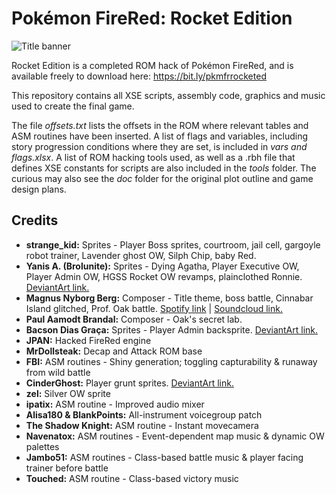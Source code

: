 # Pokémon FireRed: Rocket Edition
![Title banner](http://i.imgur.com/By9waLH.png)

Rocket Edition is a completed ROM hack of Pokémon FireRed, and is available freely to download here: https://bit.ly/pkmfrrocketed

This repository contains all XSE scripts, assembly code, graphics and music used to create the final game.

The file *offsets.txt* lists the offsets in the ROM where relevant tables and ASM routines have been inserted. A list of flags and variables, including story progression conditions where they are set, is included in *vars and flags.xlsx*. A list of ROM hacking tools used, as well as a .rbh file that defines XSE constants for scripts are also included in the *tools* folder. The curious may also see the *doc* folder for the original plot outline and game design plans.

## Credits
* **strange_kid:** Sprites - Player Boss sprites, courtroom, jail cell, gargoyle robot trainer, Lavender ghost OW, Silph Chip, baby Red.
* **Yanis A. (Brolunite):** Sprites - Dying Agatha, Player Executive OW, Player Admin OW, HGSS Rocket OW revamps, plainclothed Ronnie. [DeviantArt link.](https://www.deviantart.com/thebrawlunit)
* **Magnus Nyborg Berg:** Composer - Title theme, boss battle, Cinnabar Island glitched, Prof. Oak battle. [Spotify link](https://open.spotify.com/artist/1Qk1KVJITNvCx9EleZicC1) | [Soundcloud link.](https://soundcloud.com/maxxberg)
* **Paul Aamodt Brandal:** Composer - Oak's secret lab.
* **Bacson Dias Graça:** Sprites - Player Admin backsprite. [DeviantArt link.](https://www.deviantart.com/doragonking)
* **JPAN:** Hacked FireRed engine
* **MrDollsteak:** Decap and Attack ROM base
* **FBI:** ASM routines - Shiny generation; toggling capturability & runaway from wild battle
* **CinderGhost:** Player grunt sprites. [DeviantArt link.](https://cinderghost.deviantart.com/)
* **zel:** Silver OW sprite
* **ipatix:** ASM routine - Improved audio mixer
* **Alisa180 & BlankPoints:** All-instrument voicegroup patch
* **The Shadow Knight:** ASM routine - Instant movecamera
* **Navenatox:** ASM routines - Event-dependent map music & dynamic OW palettes
* **Jambo51:** ASM routines - Class-based battle music & player facing trainer before battle
* **Touched:** ASM routine - Class-based victory music
